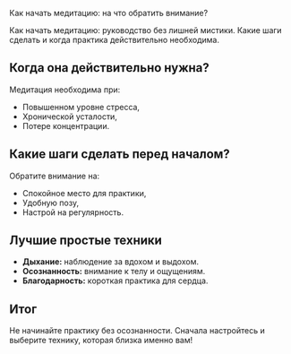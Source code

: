 Как начать медитацию: на что обратить внимание?

Как начать медитацию: руководство без лишней мистики. Какие шаги сделать и когда практика действительно необходима.

## Когда она действительно нужна?

Медитация необходима при:

* Повышенном уровне стресса,
* Хронической усталости,
* Потере концентрации.

## Какие шаги сделать перед началом?

Обратите внимание на:

* Спокойное место для практики,
* Удобную позу,
* Настрой на регулярность.

## Лучшие простые техники

* **Дыхание:** наблюдение за вдохом и выдохом.
* **Осознанность:** внимание к телу и ощущениям.
* **Благодарность:** короткая практика для сердца.

## Итог

Не начинайте практику без осознанности. Сначала настройтесь и выберите технику, которая близка именно вам!

